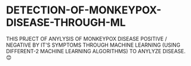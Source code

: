 # DETECTION-OF-MONKEYPOX-DISEASE-THROUGH-ML
THIS PRJECT OF ANYLYSIS OF MONKEYPOX DISEASE POSITIVE / NEGATIVE BY IT'S SYMPTOMS THROUGH MACHINE LEARNING (USING DIFFERENT-2  MACHINE LEARNING  ALGORITHMS) TO  ANYLYZE DISEASE. 😊
